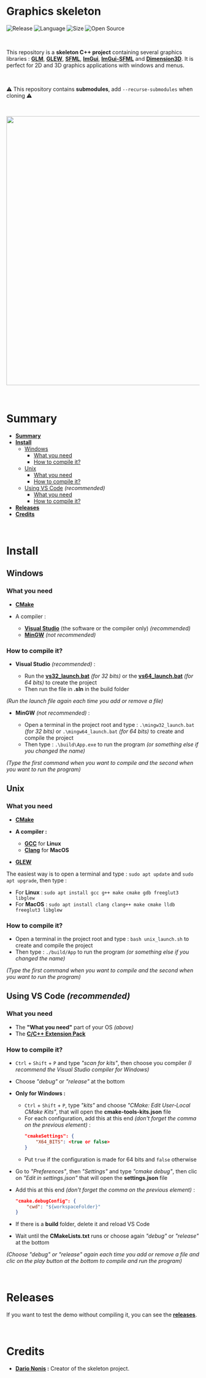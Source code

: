# Graphics skeleton

![Release](https://img.shields.io/badge/Release-v1.0-blueviolet)
![Language](https://img.shields.io/badge/Language-C%2B%2B-0052cf)
![Size](https://img.shields.io/badge/Size-218Mo-f12222)
![Open Source](https://badges.frapsoft.com/os/v2/open-source.svg?v=103)

<br>

This repository is a **skeleton C++ project** containing several graphics libraries : **[GLM](http://glm.g-truc.net/0.9.6/api/index.html)**, **[GLEW](http://glew.sourceforge.net/)**, **[SFML](https://www.sfml-dev.org/)**, **[ImGui](https://github.com/ocornut/imgui)**, **[ImGui-SFML](https://github.com/eliasdaler/imgui-sfml)** and **[Dimension3D](https://github.com/DarioNonis/Dimension3D)**. It is perfect for 2D and 3D graphics applications with windows and menus.

<br/>

⚠️ This repository contains **submodules**, add `--recurse-submodules` when cloning ⚠️

<br>

<p align="center">
	<img src="https://i.imgur.com/qzPqvit.png" width="700">
</p>

<br>

# Summary

* **[Summary](#summary)**
* **[Install](#install)**
	* [Windows](#windows)
		* [What you need](#what-you-need)
		* [How to compile it?](#how-to-compile-it)
	* [Unix](#unix)
		* [What you need](#what-you-need-1)
		* [How to compile it?](#how-to-compile-it-1)
	* [Using VS Code](#using-vs-code-recommended) *(recommended)*
		* [What you need](#what-you-need-2)
		* [How to compile it?](#how-to-compile-it-2)
* **[Releases](#releases)**
* **[Credits](#credits)**

<br>

# Install

## Windows

### What you need

* **[CMake](https://cmake.org/)**

* A compiler :

	* **[Visual Studio](https://visualstudio.microsoft.com/)** (the software or the compiler only) *(recommended)*
	* **[MinGW](https://www.mingw-w64.org/)** *(not recommended)*

### How to compile it?

* **Visual Studio** *(recommended)* :

	* Run the **[vs32_launch.bat](https://github.com/DarioNonis/Graphics_skeleton/blob/master/vs32_launch.bat)** *(for 32 bits)* or the **[vs64_launch.bat](https://github.com/DarioNonis/Graphics_skeleton/blob/master/vs64_launch.bat)** *(for 64 bits)* to create the project
	* Then run the file in **.sln** in the build folder

*(Run the launch file again each time you add or remove a file)*

* **MinGW** *(not recommended)* :

	* Open a terminal in the project root and type : `.\mingw32_launch.bat` *(for 32 bits)* or `.\mingw64_launch.bat` *(for 64 bits)* to create and compile the project
	* Then type : `.\build\App.exe` to run the program *(or something else if you changed the name)*

*(Type the first command when you want to compile and the second when you want to run the program)*

## Unix

### What you need

* **[CMake](https://cmake.org/)**

* **A compiler :**

	* **[GCC](https://gcc.gnu.org/)** for **Linux**
	* **[Clang](https://clang.llvm.org/)** for **MacOS**

* **[GLEW](http://glew.sourceforge.net/)**

The easiest way is to open a terminal and type : `sudo apt update` and `sudo apt upgrade`, then type :

* For **Linux** : `sudo apt install gcc g++ make cmake gdb freeglut3 libglew`
* For **MacOS** : `sudo apt install clang clang++ make cmake lldb freeglut3 libglew`

### How to compile it?

* Open a terminal in the project root and type : `bash unix_launch.sh` to create and compile the project
* Then type : `./build/App` to run the program *(or something else if you changed the name)*

*(Type the first command when you want to compile and the second when you want to run the program)*

## Using VS Code *(recommended)*

### What you need

* The **"What you need"** part of your OS *(above)*
* The **[C/C++ Extension Pack](https://marketplace.visualstudio.com/items?itemName=ms-vscode.cpptools-extension-pack)**

### How to compile it?

* `Ctrl` + `Shift` + `P` and type *"scan for kits"*, then choose you compiler *(I recommend the Visual Studio compiler for Windows)*
* Choose *"debug"* or *"release"* at the bottom
* **Only for Windows :**

	* `Ctrl` + `Shift` + `P`, type *"kits"* and choose *"CMake: Edit User-Local CMake Kits"*, that will open the **cmake-tools-kits.json** file
	* For each configuration, add this at this end *(don't forget the comma on the previous element)* :
		```json
		"cmakeSettings": {
			"X64_BITS": <true or false>
		}
		```
	* Put `true` if the configuration is made for 64 bits and `false` otherwise

* Go to *"Preferences"*, then *"Settings"* and type *"cmake debug"*, then clic on *"Edit in settings.json"* that will open the **settings.json** file
* Add this at this end *(don't forget the comma on the previous element)* :
	```json
	"cmake.debugConfig": {
		"cwd": "${workspaceFolder}"
	}
	```
* If there is a **build** folder, delete it and reload VS Code
* Wait until the **CMakeLists.txt** runs or choose again *"debug"* or *"release"* at the bottom

*(Choose "debug" or "release" again each time you add or remove a file and clic on the play button at the bottom to compile and run the program)*

<br>

# Releases

If you want to test the demo without compiling it, you can see the **[releases](https://github.com/DarioNonis/Graphics_skeleton/releases)**.

<br>

# Credits

* **[Dario Nonis](https://github.com/DarioNonis) :** Creator of the skeleton project.
